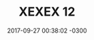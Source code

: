 ---
layout: daily
title:  "XEXEX 12"
date:   2017-09-27 00:38:02 -0300
slug: exex_12b
places: 
    - dreamscape
persons: 
    - pablo 
    - otros
themes: 
    - coaxial
---
